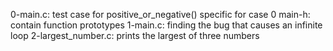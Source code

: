 0-main.c: test case for positive_or_negative() specific for case 0
main-h: contain function prototypes
1-main.c: finding the bug that causes an infinite loop
2-largest_number.c: prints the largest of three numbers
